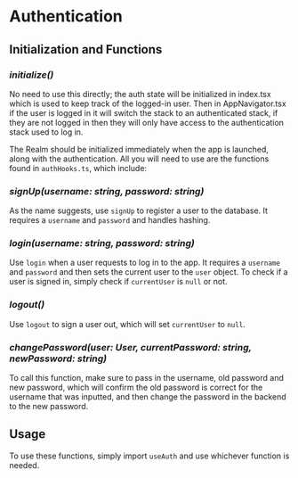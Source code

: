 # Authentication

## Initialization and Functions

### _initialize()_

No need to use this directly; the auth state will be initialized in index.tsx which is used to keep track of the logged-in user. Then in AppNavigator.tsx if the user is logged in it will switch the stack to an authenticated stack, if they are not logged in then they will only have access to the authentication stack used to log in.

The Realm should be initialized immediately when the app is launched, along with the authentication. All you will need to use are the functions found in `authHooks.ts`, which include:

### _signUp(username: string, password: string)_

As the name suggests, use `signUp` to register a user to the database. It requires a `username` and `password` and handles hashing.

### _login(username: string, password: string)_

Use `login` when a user requests to log in to the app. It requires a `username` and `password` and then sets the current user to the `user` object. To check if a user is signed in, simply check if `currentUser` is `null` or not.

### _logout()_

Use `logout` to sign a user out, which will set `currentUser` to `null`.

### _changePassword(user: User, currentPassword: string, newPassword: string)_

To call this function, make sure to pass in the username, old password and new password, which will confirm the old password is correct for the username that was inputted, and then change the password in the backend to the new password.

## Usage

To use these functions, simply import `useAuth` and use whichever function is needed.
